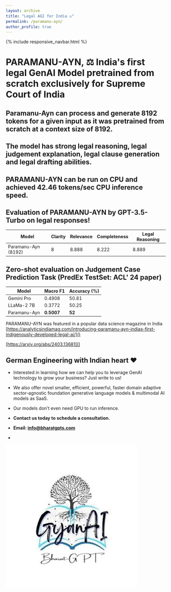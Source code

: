 ```yaml
---
layout: archive
title: "Legal AGI for India ⚖️"
permalink: /paramanu-ayn/
author_profile: true
---
```


{% include responsive_navbar.html %} 

PARAMANU-AYN, ⚖️ India's first legal GenAI Model pretrained from scratch exclusively for Supreme Court of India
=======================

Paramanu-Ayn can process and generate 8192 tokens for a given input as it was pretrained from scratch at a context size of 8192.
-------

The model has strong legal reasoning, legal judgement explanation, legal clause generation and legal drafting abilities. 
--------    

**PARAMANU-AYN** can be run on CPU and achieved 42.46 tokens/sec CPU inference speed. 
-------

Evaluation of PARAMANU-AYN by GPT-3.5-Turbo on legal responses!
---

| Model               | Clarity | Relevance | Completeness | Legal Reasoning |
|---------------------|---------|-----------|--------------|-----------------|
| Paramanu-Ayn (8192) | 8       | 8.888     | 8.222        | 8.889           |

Zero-shot evaluation on Judgement Case Prediction Task (PredEx TestSet: ACL' 24 paper)
---

| Model         | Macro F1   | Accuracy (%) | 
|---------------|------------|--------------|
| Gemini Pro    | 0.4908     | 50.81        | 
| LLaMa-2 7B    | 0.3772     | 50.25        | 
| Paramanu-Ayn  | **0.5007** | **52**       |

PARAMANU-AYN was featured in a popular data science magazine in India
[https://analyticsindiamag.com/introducing-paramanu-ayn-indias-first-indigenously-developed-legal-ai/]()

[https://arxiv.org/abs/2403.13681]()

## German Engineering with Indian heart ❤️

* Interested in learning how we can help you to leverage GenAI technology to grow your business? Just write to us!
* We also offer novel smaller, efficient, powerful, faster domain adaptive sector-agnostic foundation generative language models & multimodal AI models as SaaS.
* Our models don’t even need GPU to run inference.

* **Contact us today to schedule a consultation.**

* **Email: [info@bharatgpts.com]()**
*
![](../images/gyanai-logo.jpeg)
